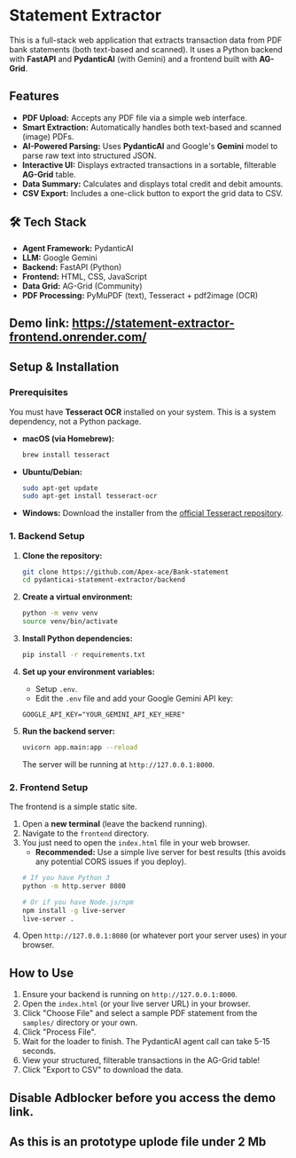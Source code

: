 # Statement Extractor

This is a full-stack web application that extracts transaction data from PDF bank statements (both text-based and scanned). It uses a Python backend with **FastAPI** and **PydanticAI** (with Gemini) and a frontend built with **AG-Grid**.

## Features

  * **PDF Upload:** Accepts any PDF file via a simple web interface.
  * **Smart Extraction:** Automatically handles both text-based and scanned (image) PDFs.
  * **AI-Powered Parsing:** Uses **PydanticAI** and Google's **Gemini** model to parse raw text into structured JSON.
  * **Interactive UI:** Displays extracted transactions in a sortable, filterable **AG-Grid** table.
  * **Data Summary:** Calculates and displays total credit and debit amounts.
  * **CSV Export:** Includes a one-click button to export the grid data to CSV.

## 🛠 Tech Stack

  * **Agent Framework:** PydanticAI
  * **LLM:** Google Gemini
  * **Backend:** FastAPI (Python)
  * **Frontend:** HTML, CSS, JavaScript
  * **Data Grid:** AG-Grid (Community)
  * **PDF Processing:** PyMuPDF (text), Tesseract + pdf2image (OCR)

## Demo link: https://statement-extractor-frontend.onrender.com/

## Setup & Installation

### Prerequisites

You must have **Tesseract OCR** installed on your system. This is a system dependency, not a Python package.

  * **macOS (via Homebrew):**
    ```bash
    brew install tesseract
    ```
  * **Ubuntu/Debian:**
    ```bash
    sudo apt-get update
    sudo apt-get install tesseract-ocr
    ```
  * **Windows:**
    Download the installer from the [official Tesseract repository](https://github.com/UB-Mannheim/tesseract/wiki).

### 1\. Backend Setup

1.  **Clone the repository:**

    ```bash
    git clone https://github.com/Apex-ace/Bank-statement
    cd pydanticai-statement-extractor/backend
    ```

2.  **Create a virtual environment:**

    ```bash
    python -m venv venv
    source venv/bin/activate  
    ```

3.  **Install Python dependencies:**

    ```bash
    pip install -r requirements.txt
    ```

4.  **Set up your environment variables:**

      * Setup `.env`.
      * Edit the `.env` file and add your Google Gemini API key:

    <!-- end list -->

    ```
    GOOGLE_API_KEY="YOUR_GEMINI_API_KEY_HERE"
    ```

5.  **Run the backend server:**

    ```bash
    uvicorn app.main:app --reload
    ```

    The server will be running at `http://127.0.0.1:8000`.

### 2\. Frontend Setup

The frontend is a simple static site.

1.  Open a **new terminal** (leave the backend running).
2.  Navigate to the `frontend` directory.
3.  You just need to open the `index.html` file in your web browser.
      * **Recommended:** Use a simple live server for best results (this avoids any potential CORS issues if you deploy).
    <!-- end list -->
    ```bash
    # If you have Python 3
    python -m http.server 8080

    # Or if you have Node.js/npm
    npm install -g live-server
    live-server .
    ```
4.  Open `http://127.0.0.1:8080` (or whatever port your server uses) in your browser.

##  How to Use

1.  Ensure your backend is running on `http://127.0.0.1:8000`.
2.  Open the `index.html` (or your live server URL) in your browser.
3.  Click "Choose File" and select a sample PDF statement from the `samples/` directory or your own.
4.  Click "Process File".
5.  Wait for the loader to finish. The PydanticAI agent call can take 5-15 seconds.
6.  View your structured, filterable transactions in the AG-Grid table\!
7.  Click "Export to CSV" to download the data.

## Disable Adblocker before you access the demo link.
## As this is an prototype uplode file under 2 Mb 
